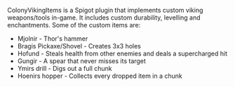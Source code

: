 ColonyVikingItems is a Spigot plugin that implements custom viking weapons/tools in-game. It includes custom durability, levelling and enchantments. Some of the custom items are:

  - Mjolnir - Thor's hammer
  - Bragis Pickaxe/Shovel - Creates 3x3 holes
  - Hofund - Steals health from other enemies and deals a supercharged hit
  - Gungir - A spear that never misses its target
  - Ymirs drill - Digs out a full chunk
  - Hoenirs hopper - Collects every dropped item in a chunk
